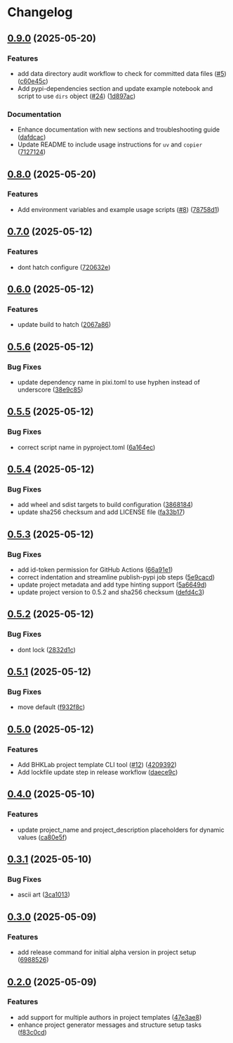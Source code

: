 # Changelog

## [0.9.0](https://github.com/bhklab/bhklab-project-template/compare/v0.8.0...v0.9.0) (2025-05-20)


### Features

* add data directory audit workflow to check for committed data files ([#5](https://github.com/bhklab/bhklab-project-template/issues/5)) ([c60e45c](https://github.com/bhklab/bhklab-project-template/commit/c60e45c301ede72613efe38a8012dd15eafb0e17))
* Add pypi-dependencies section and update example notebook and script to use `dirs` object ([#24](https://github.com/bhklab/bhklab-project-template/issues/24)) ([1d897ac](https://github.com/bhklab/bhklab-project-template/commit/1d897ac6ddd5875f8bc7725817d1556e30615928))


### Documentation

* Enhance documentation with new sections and troubleshooting guide ([dafdcac](https://github.com/bhklab/bhklab-project-template/commit/dafdcaceb52ebcd250125056c026047d803bd8ef))
* Update README to include usage instructions for `uv` and `copier` ([7127124](https://github.com/bhklab/bhklab-project-template/commit/7127124446155aca03de772d3f3fd97cbfbf5bfb))

## [0.8.0](https://github.com/bhklab/bhklab-project-template/compare/v0.7.0...v0.8.0) (2025-05-20)


### Features

* Add environment variables and example usage scripts ([#8](https://github.com/bhklab/bhklab-project-template/issues/8)) ([78758d1](https://github.com/bhklab/bhklab-project-template/commit/78758d10e2aa3d08ef966b7d3fa17326bdb8d391))

## [0.7.0](https://github.com/bhklab/bhklab-project-template/compare/v0.6.0...v0.7.0) (2025-05-12)


### Features

* dont hatch configure ([720632e](https://github.com/bhklab/bhklab-project-template/commit/720632e04f4053e6bee81877e179a9dd75df2da3))

## [0.6.0](https://github.com/bhklab/bhklab-project-template/compare/v0.5.6...v0.6.0) (2025-05-12)


### Features

* update build to hatch ([2067a86](https://github.com/bhklab/bhklab-project-template/commit/2067a8628d95f0726b5756e33ddc6183b2953892))

## [0.5.6](https://github.com/bhklab/bhklab-project-template/compare/v0.5.5...v0.5.6) (2025-05-12)


### Bug Fixes

* update dependency name in pixi.toml to use hyphen instead of underscore ([38e9c85](https://github.com/bhklab/bhklab-project-template/commit/38e9c85ffb9ed2e926271be67ebe9583f8d844b8))

## [0.5.5](https://github.com/bhklab/bhklab-project-template/compare/v0.5.4...v0.5.5) (2025-05-12)


### Bug Fixes

* correct script name in pyproject.toml ([6a164ec](https://github.com/bhklab/bhklab-project-template/commit/6a164ec2fcd96dc0ae993af5fa5c64d4fdfd6b9a))

## [0.5.4](https://github.com/bhklab/bhklab-project-template/compare/v0.5.3...v0.5.4) (2025-05-12)


### Bug Fixes

* add wheel and sdist targets to build configuration ([3868184](https://github.com/bhklab/bhklab-project-template/commit/3868184be8cc23c9fe0ed574ff843764184fbe4f))
* update sha256 checksum and add LICENSE file ([fa33b17](https://github.com/bhklab/bhklab-project-template/commit/fa33b1747488a4209bed446d253fea4f30815f71))

## [0.5.3](https://github.com/bhklab/bhklab-project-template/compare/v0.5.2...v0.5.3) (2025-05-12)


### Bug Fixes

* add id-token permission for GitHub Actions ([66a91e1](https://github.com/bhklab/bhklab-project-template/commit/66a91e13b2c72f4381ded61f24e88da622ddf4f1))
* correct indentation and streamline publish-pypi job steps ([5e9cacd](https://github.com/bhklab/bhklab-project-template/commit/5e9cacd137e6a46ac8ae712b785cce1b123dd569))
* update project metadata and add type hinting support ([5a6649d](https://github.com/bhklab/bhklab-project-template/commit/5a6649da2696c8fff9a8f6331ba99389f254f6b4))
* update project version to 0.5.2 and sha256 checksum ([defd4c3](https://github.com/bhklab/bhklab-project-template/commit/defd4c3eecb4a051b3be1977b4b43fcbfab69a10))

## [0.5.2](https://github.com/bhklab/bhklab-project-template/compare/v0.5.1...v0.5.2) (2025-05-12)


### Bug Fixes

* dont lock ([2832d1c](https://github.com/bhklab/bhklab-project-template/commit/2832d1ced3268f962e6a43ff4fb6d69fca1a47b7))

## [0.5.1](https://github.com/bhklab/bhklab-project-template/compare/v0.5.0...v0.5.1) (2025-05-12)


### Bug Fixes

* move default ([f932f8c](https://github.com/bhklab/bhklab-project-template/commit/f932f8c04d134e903474c948beb2404ec721652d))

## [0.5.0](https://github.com/bhklab/bhklab-project-template/compare/v0.4.0...v0.5.0) (2025-05-12)


### Features

* Add BHKLab project template CLI tool ([#12](https://github.com/bhklab/bhklab-project-template/issues/12)) ([4209392](https://github.com/bhklab/bhklab-project-template/commit/4209392626923eb0147de6013367cebc1321e2e0))
* Add lockfile update step in release workflow ([daece9c](https://github.com/bhklab/bhklab-project-template/commit/daece9c356b5063c0ed183345d831caef5e54d96))

## [0.4.0](https://github.com/bhklab/bhklab-project-template/compare/v0.3.1...v0.4.0) (2025-05-10)


### Features

* update project_name and project_description placeholders for dynamic values ([ca80e5f](https://github.com/bhklab/bhklab-project-template/commit/ca80e5ff457e44a951589b8da5e72147883f2821))

## [0.3.1](https://github.com/bhklab/bhklab-project-template/compare/v0.3.0...v0.3.1) (2025-05-10)


### Bug Fixes

* ascii art ([3ca1013](https://github.com/bhklab/bhklab-project-template/commit/3ca1013311614640fa9dae48c482cf8c1f72009d))

## [0.3.0](https://github.com/bhklab/bhklab-project-template/compare/v0.2.0...v0.3.0) (2025-05-09)


### Features

* add release command for initial alpha version in project setup ([6988526](https://github.com/bhklab/bhklab-project-template/commit/6988526be15970a69d0d19612b9796963f5d3164))

## [0.2.0](https://github.com/bhklab/bhklab-project-template/compare/v0.1.0...v0.2.0) (2025-05-09)


### Features

* add support for multiple authors in project templates ([47e3ae8](https://github.com/bhklab/bhklab-project-template/commit/47e3ae847bfe41e025b7603ef6cb02fdd0ca8a33))
* enhance project generator messages and structure setup tasks ([f83c0cd](https://github.com/bhklab/bhklab-project-template/commit/f83c0cde76221e183797cab03509c34f8c18cfb9))
